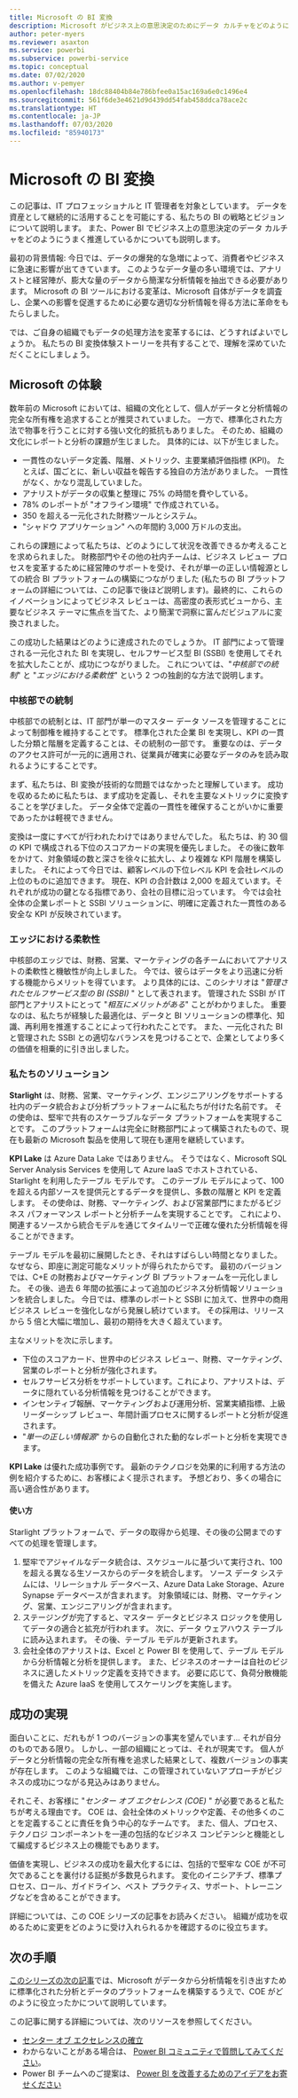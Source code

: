 ```yaml
---
title: Microsoft の BI 変換
description: Microsoft がビジネス上の意思決定のためにデータ カルチャをどのようにうまく推進しているかについて説明します。 BI の戦略とビジョンについて説明します。
author: peter-myers
ms.reviewer: asaxton
ms.service: powerbi
ms.subservice: powerbi-service
ms.topic: conceptual
ms.date: 07/02/2020
ms.author: v-pemyer
ms.openlocfilehash: 18dc88404b84e786bfee0a15ac169a6e0c1496e4
ms.sourcegitcommit: 561f6de3e4621d9d439dd54fab458ddca78ace2c
ms.translationtype: HT
ms.contentlocale: ja-JP
ms.lasthandoff: 07/03/2020
ms.locfileid: "85940173"
---
```

# <a name="microsofts-bi-transformation"></a>Microsoft の BI 変換

この記事は、IT プロフェッショナルと IT 管理者を対象としています。 データを資産として継続的に活用することを可能にする、私たちの BI の戦略とビジョンについて説明します。 また、Power BI でビジネス上の意思決定のデータ カルチャをどのようにうまく推進しているかについても説明します。

最初の背景情報: 今日では、データの爆発的な急増によって、消費者やビジネスに急速に影響が出てきています。 このようなデータ量の多い環境では、アナリストと経営陣が、膨大な量のデータから簡潔な分析情報を抽出できる必要があります。 Microsoft の BI ツールにおける変革は、Microsoft 自体がデータを調査し、企業への影響を促進するために必要な適切な分析情報を得る方法に革命をもたらしました。

では、ご自身の組織でもデータの処理方法を変革するには、どうすればよいでしょうか。 私たちの BI 変換体験ストーリーを共有することで、理解を深めていただくことにしましょう。

## <a name="microsoft-journey"></a>Microsoft の体験

数年前の Microsoft においては、組織の文化として、個人がデータと分析情報の完全な所有権を追求することが推奨されていました。 一方で、標準化された方法で物事を行うことに対する強い文化的抵抗もありました。 そのため、組織の文化にレポートと分析の課題が生じました。 具体的には、以下が生じました。

- 一貫性のないデータ定義、階層、メトリック、主要業績評価指標 (KPI)。 たとえば、国ごとに、新しい収益を報告する独自の方法がありました。 一貫性がなく、かなり混乱していました。
- アナリストがデータの収集と整理に 75% の時間を費やしている。
- 78% のレポートが "オフライン環境" で作成されている。
- 350 を超える一元化された財務ツールとシステム。
- "シャドウ アプリケーション" への年間約 3,000 万ドルの支出。

これらの課題によって私たちは、どのようにして状況を改善できるか考えることを求められました。 財務部門やその他の社内チームは、ビジネス レビュー プロセスを変革するために経営陣のサポートを受け、それが単一の正しい情報源としての統合 BI プラットフォームの構築につながりました (私たちの BI プラットフォームの詳細については、この記事で後ほど説明します)。最終的に、これらのイノベーションによってビジネス レビューは、高密度の表形式ビューから、主要なビジネス テーマに焦点を当てた、より簡潔で洞察に富んだビジュアルに変換されました。

この成功した結果はどのように達成されたのでしょうか。 IT 部門によって管理される一元化された BI を実現し、セルフサービス型 BI (SSBI) を使用してそれを拡大したことが、成功につながりました。 これについては、"_中核部での統制_" と "_エッジにおける柔軟性_" という 2 つの独創的な方法で説明します。

### <a name="discipline-at-the-core"></a>中核部での統制

中核部での統制とは、IT 部門が単一のマスター データ ソースを管理することによって制御権を維持することです。 標準化された企業 BI を実現し、KPI の一貫した分類と階層を定義することは、その統制の一部です。 重要なのは、データのアクセス許可が一元的に適用され、従業員が確実に必要なデータのみを読み取れるようにすることです。

まず、私たちは、BI 変換が技術的な問題ではなかったと理解しています。 成功を収めるために私たちは、まず成功を定義し、それを主要なメトリックに変換することを学びました。 データ全体で定義の一貫性を確保することがいかに重要であったかは軽視できません。

変換は一度にすべてが行われたわけではありませんでした。 私たちは、約 30 個の KPI で構成される下位のスコアカードの実現を優先しました。 その後に数年をかけて、対象領域の数と深さを徐々に拡大し、より複雑な KPI 階層を構築しました。 それによって今日では、顧客レベルの下位レベル KPI を会社レベルの上位のものに追加できます。 現在、KPI の合計数は 2,000 を超えています。それぞれが成功の鍵となる指標であり、会社の目標に沿っています。 今では会社全体の企業レポートと SSBI ソリューションに、明確に定義された一貫性のある安全な KPI が反映されています。

### <a name="flexibility-at-the-edge"></a>エッジにおける柔軟性

中核部のエッジでは、財務、営業、マーケティングの各チームにおいてアナリストの柔軟性と機敏性が向上しました。 今では、彼らはデータをより迅速に分析する機能からメリットを得ています。 より具体的には、このシナリオは "_管理されたセルフサービス型の BI (SSBI)_ " として表されます。 管理された SSBI が IT 部門とアナリストにとって "_相互にメリットがある_" ことがわかりました。 重要なのは、私たちが経験した最適化は、データと BI ソリューションの標準化、知識、再利用を推進することによって行われたことです。 また、一元化された BI と管理された SSBI との適切なバランスを見つけることで、企業としてより多くの価値を相乗的に引き出しました。

### <a name="our-solution"></a>私たちのソリューション

**Starlight** は、財務、営業、マーケティング、エンジニアリングをサポートする社内のデータ統合および分析プラットフォームに私たちが付けた名前です。 その使命は、堅牢で共有のスケーラブルなデータ プラットフォームを実現することです。 このプラットフォームは完全に財務部門によって構築されたもので、現在も最新の Microsoft 製品を使用して現在も運用を継続しています。

**KPI Lake** は Azure Data Lake ではありません。 そうではなく、Microsoft SQL Server Analysis Services を使用して Azure IaaS でホストされている、Starlight を利用したテーブル モデルです。 このテーブル モデルによって、100 を超える内部ソースを提供元とするデータを提供し、多数の階層と KPI を定義します。 その使命は、財務、マーケティング、および営業部門にまたがるビジネス パフォーマンス レポートと分析チームを実現することです。 これにより、関連するソースから統合モデルを通じてタイムリーで正確な優れた分析情報を得ることができます。

テーブル モデルを最初に展開したとき、それはすばらしい時間となりました。なぜなら、即座に測定可能なメリットが得られたからです。 最初のバージョンでは、C+E の財務およびマーケティング BI プラットフォームを一元化しました。 その後、過去 6 年間の拡張によって追加のビジネス分析情報ソリューションを統合しました。 今日では、標準のレポートと SSBI に加えて、世界中の商用ビジネス レビューを強化しながら発展し続けています。 その採用は、リリースから 5 倍と大幅に増加し、最初の期待を大きく超えています。

主なメリットを次に示します。

- 下位のスコアカード、世界中のビジネス レビュー、財務、マーケティング、営業のレポートと分析が強化されます。
- セルフサービス分析をサポートしています。これにより、アナリストは、データに隠れている分析情報を見つけることができます。
- インセンティブ報酬、マーケティングおよび運用分析、営業実績指標、上級リーダーシップ レビュー、年間計画プロセスに関するレポートと分析が促進されます。
- "_単一の正しい情報源_" からの自動化された動的なレポートと分析を実現できます。

**KPI Lake** は優れた成功事例です。 最新のテクノロジを効果的に利用する方法の例を紹介するために、お客様によく提示されます。 予想どおり、多くの場合に高い適合性があります。

#### <a name="how-it-works"></a>使い方

Starlight プラットフォームで、データの取得から処理、その後の公開までのすべての処理を管理します。

1. 堅牢でアジャイルなデータ統合は、スケジュールに基づいて実行され、100 を超える異なる生ソースからのデータを統合します。 ソース データ システムには、リレーショナル データベース、Azure Data Lake Storage、Azure Synapse データベースが含まれます。 対象領域には、財務、マーケティング、営業、エンジニアリングが含まれます。
2. ステージングが完了すると、マスター データとビジネス ロジックを使用してデータの適合と拡充が行われます。 次に、データ ウェアハウス テーブルに読み込まれます。 その後、テーブル モデルが更新されます。
3. 会社全体のアナリストは、Excel と Power BI を使用して、テーブル モデルから分析情報と分析を提供します。 また、ビジネスのオーナーは自社のビジネスに適したメトリック定義を支持できます。 必要に応じて、負荷分散機能を備えた Azure IaaS を使用してスケーリングを実施します。

## <a name="deliver-success"></a>成功の実現

面白いことに、だれもが 1 つのバージョンの事実を望んでいます... それが自分のものである限り。 しかし、一部の組織にとっては、それが現実です。 個人がデータと分析情報の完全な所有権を追求した結果として、複数バージョンの事実が存在します。 このような組織では、この管理されていないアプローチがビジネスの成功につながる見込みはありません。

それこそ、お客様に "_センター オブ エクセレンス (COE)_ " が必要であると私たちが考える理由です。 COE は、会社全体のメトリックや定義、その他多くのことを定義することに責任を負う中心的なチームです。 また、個人、プロセス、テクノロジ コンポーネントを一連の包括的なビジネス コンピテンシと機能として編成するビジネス上の機能でもあります。

価値を実現し、ビジネスの成功を最大化するには、包括的で堅牢な COE が不可欠であることを裏付ける証拠が多数見られます。 変化のイニシアチブ、標準プロセス、ロール、ガイドライン、ベスト プラクティス、サポート、トレーニングなどを含めることができます。

詳細については、この COE シリーズの記事をお読みください。 組織が成功を収めるために変更をどのように受け入れられるかを確認するのに役立ちます。

## <a name="next-steps"></a>次の手順

[このシリーズの次の記事](center-of-excellence-establish.md)では、Microsoft がデータから分析情報を引き出すために標準化された分析とデータのプラットフォームを構築するうえで、COE がどのように役立ったかについて説明しています。

この記事に関する詳細については、次のリソースを参照してください。

- [センター オブ エクセレンスの確立](center-of-excellence-establish.md)
- わからないことがある場合は、 [Power BI コミュニティで質問してみてください](https://community.powerbi.com/)。
- Power BI チームへのご提案は、 [Power BI を改善するためのアイデアをお寄せください](https://ideas.powerbi.com/)
